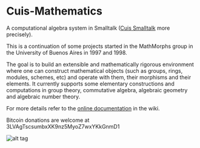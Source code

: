 # Cuis-Mathematics
A computational algebra system in Smalltalk ([Cuis Smalltalk](https://github.com/Cuis-Smalltalk/Cuis-Smalltalk-Dev) more precisely).

This is a continuation of some projects started in the MathMorphs group in the University of Buenos Aires in 1997 and 1998.

The goal is to build an extensible and mathematically rigorous environment where one can construct mathematical objects (such as groups, rings, modules, schemes, etc) and operate with them, their morphisms and their elements. It currently supports some elementary constructions and computations in group theory, commutative algebra, algebraic geometry and algebraic number theory.

For more details refer to the [online documentation](https://github.com/len/Cuis-Mathematics/wiki) in the wiki.

Bitcoin donations are welcome at 3LVAgTscsumbxXK9nz5MyoZ7wxYKkGnmD1

![alt tag](https://raw.githubusercontent.com/len/Cuis-Mathematics/master/screenshots/screenshot2.png)
